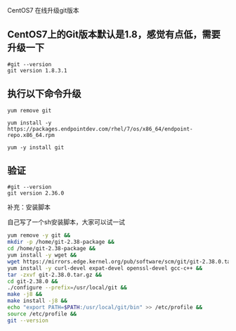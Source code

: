 CentOS7 在线升级git版本

## CentOS7上的Git版本默认是1.8，感觉有点低，需要升级一下

```shell
#git --version
git version 1.8.3.1
```

## 执行以下命令升级

```
yum remove git

yum install -y https://packages.endpointdev.com/rhel/7/os/x86_64/endpoint-repo.x86_64.rpm

yum -y install git
```

## 验证

```
#git --version
git version 2.36.0
```

补充：安装脚本

自己写了一个sh安装脚本，大家可以试一试

```sh
yum remove -y git &&
mkdir -p /home/git-2.38-package &&
cd /home/git-2.38-package &&
yum install -y wget &&
wget https://mirrors.edge.kernel.org/pub/software/scm/git/git-2.38.0.tar.gz --no-check-certificate &&
yum install -y curl-devel expat-devel openssl-devel gcc-c++ &&
tar -zxvf git-2.38.0.tar.gz &&
cd git-2.38.0 &&
./configure --prefix=/usr/local/git &&
make -j8 &&
make install -j8 &&
echo "export PATH=$PATH:/usr/local/git/bin" >> /etc/profile &&
source /etc/profile &&
git --version
```
